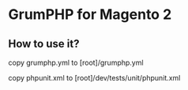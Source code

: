 # GrumPHP for Magento 2

## How to use it?

copy grumphp.yml to [root]/grumphp.yml

copy phpunit.xml to [root]/dev/tests/unit/phpunit.xml